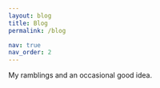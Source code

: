 ```yaml
---
layout: blog
title: Blog
permalink: /blog

nav: true
nav_order: 2
---
```


My ramblings and an occasional good idea.
